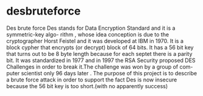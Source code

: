 # desbruteforce
Des brute force
Des stands for Data Encryption Standard and it is a symmetric-key algo- rithm , whose idea conception is due to the cryptographer Horst Feistel and it was developed at IBM in 1970.
It is a block cypher that encrypts (or decrypt) block of 64 bits.
It has a 56 bit key that turns out to be 8 byte length because for each septet there is a parity bit.
It was standardized in 1977 and in 1997 the RSA Security proposed DES Challenges in order to break it.The challenge was won by a group of com- puter scientist only 96 days later .
The purpose of this project is to describe a brute force attack in order to support the fact Des is now insecure because the 56 bit key is too short.(with no apparently success)
